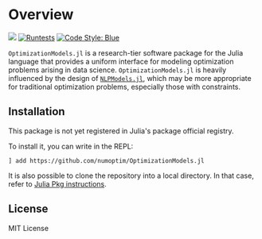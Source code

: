 # Overview

[![](https://img.shields.io/badge/docs-dev-blue.svg)](https://numoptim.github.io/OptimizationModels.jl/dev/)
[![Runtests](https://github.com/numoptim/OptimizationModels.jl/actions/workflows/runtests.yml/badge.svg)](https://github.com/numoptim/OptimizationModels.jl/actions/workflows/runtests.yml)
[![Code Style: Blue](https://img.shields.io/badge/code%20style-blue-4495d1.svg)](https://github.com/invenia/BlueStyle)



`OptimizationModels.jl` is a research-tier software package for the Julia
language that provides a uniform interface for modeling optimization problems
arising in data science.
`OptimizationModels.jl` is heavily influenced by the design of
[`NLPModels.jl`](https://github.com/JuliaSmoothOptimizers/NLPModels.jl),
which may be more appropriate for traditional optimization problems,
especially those with constraints. 


## Installation

This package is not yet registered in Julia's package official registry.

To install it, you can write in the REPL:

```
] add https://github.com/numoptim/OptimizationModels.jl
```

It is also possible to clone the repository into a local directory. 
In that case, refer to [Julia Pkg instructions](
    https://pkgdocs.julialang.org/v1/environments/#Using-someone-else's-project
).

## License

MIT License